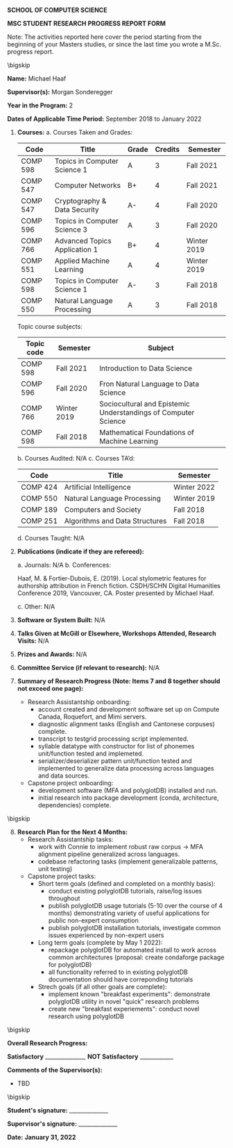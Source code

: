 **SCHOOL OF COMPUTER SCIENCE**

**MSC STUDENT RESEARCH PROGRESS REPORT FORM**

Note: The activities reported here cover the period starting from the beginning of your Masters studies, or since the last time you wrote a M.Sc. progress report.

\bigskip

**Name:** Michael Haaf 

**Supervisor(s):** Morgan Sonderegger 

**Year in the Program:** 2 

**Dates of Applicable Time Period:** September 2018 to January 2022


1.  **Courses:**
    a.  Courses Taken and Grades:

    | Code     | Title                             | Grade | Credits       | Semester    |
    | -------- | -----------------------------     | ----- | ------------- | ----------- |
    | COMP 598 | Topics in Computer Science 1      | A     | 3             | Fall 2021   |
    | COMP 547 | Computer Networks                 | B+    | 4             | Fall 2021   |
    | COMP 547 | Cryptography & Data Security      | A-    | 4             | Fall 2020   |
    | COMP 596 | Topics in Computer Science 3      | A     | 3             | Fall 2020   |
    | COMP 766 | Advanced Topics Application 1     | B+    | 4             | Winter 2019 |
    | COMP 551 | Applied Machine Learning          | A     | 4             | Winter 2019 |
    | COMP 598 | Topics in Computer Science 1      | A-    | 3             | Fall 2018   |
    | COMP 550 | Natural Language Processing       | A     | 3             | Fall 2018   |

    Topic course subjects:
    
    | Topic code | Semester    | Subject                                                        |
    | ----       | ----        | ------------                                                   |
    | COMP 598   | Fall 2021   | Introduction to Data Science                                   |
    | COMP 596   | Fall 2020   | Fron Natural Language to Data Science                          |
    | COMP 766   | Winter 2019 | Sociocultural and Epistemic Understandings of Computer Science |
    | COMP 598   | Fall 2018   | Mathematical Foundations of Machine Learning                   |
    
    b.  Courses Audited: N/A
    c.  Courses TA’d:

    | Code     | Title                          | Semester    |
    | -------- | -----------------------------  | -----       |
    | COMP 424 | Artificial Intelligence        | Winter 2022 |
    | COMP 550 | Natural Language Processing    | Winter 2019 |
    | COMP 189 | Computers and Society          | Fall 2018   |
    | COMP 251 | Algorithms and Data Structures | Fall 2018   |


    d.  Courses Taught: N/A

2.  **Publications (indicate if they are refereed):**

    a. Journals: N/A
    b. Conferences:

    Haaf, M. & Fortier-Dubois, E. (2019). Local stylometric features for
    authorship attribution in French fiction. CSDH/SCHN Digital
    Humanities Conference 2019, Vancouver, CA. Poster presented by
    Michael Haaf. 
    
    c. Other: N/A

3.  **Software or System Built:** N/A

4.  **Talks Given at McGill or Elsewhere, Workshops Attended, Research Visits:** N/A

5.  **Prizes and Awards:** N/A

6.  **Committee Service (if relevant to research):** N/A

7.  **Summary of Research Progress (Note: Items 7 and 8 together should not exceed one page):**
    - Research Assistantship onboarding:
        - account created and development software set up on Compute Canada, Roquefort, and Mimi servers. 
        - diagnostic alignment tasks (English and Cantonese corpuses) complete. 
        - transcript to testgrid processing script implemented.
        - syllable datatype with constructor for list of phonemes unit/function tested and implemeted.
        - serializer/deserializer pattern unit/function tested and implemented to generalize data processing across languages and data sources.
    - Capstone project onboarding: 
        - development software (MFA and polyglotDB) installed and run. 
        - initial research into package development (conda, architecture, dependencies) complete.

\bigskip

8.  **Research Plan for the Next 4 Months:**
    - Research Assistantship tasks:
        - work with Connie to implement robust raw corpus -> MFA alignment pipeline generalized across languages.
        - codebase refactoring tasks (implement generalizable patterns, unit testing) 
    - Capstone project tasks:
        - Short term goals (defined and completed on a monthly basis):  
            - conduct existing polyglotDB tutorials, raise/log issues throughout
            - publish polyglotDB usage tutorials (5-10 over the course of 4 months) demonstrating variety of useful applications for public non-expert consumption
            - publish polyglotDB installation tutorials, investigate common issues experienced by non-expert users
        - Long term goals (complete by May 1 2022):
            - repackage polyglotDB for automated install to work across common architectures (proposal: create condaforge package for polyglotDB)
            - all functionality referred to in existing polyglotDB documentation should have correponding tutorials
        - Strech goals (if all other goals are complete):
            - implement known "breakfast experiments": demonstrate polyglotDB utility in novel "quick" research problems
            - create new "breakfast experiements": conduct novel research using polyglotDB

\bigskip

**Overall Research Progress:**

**Satisfactory** \_\_\_\_\_\_\_\_\_\_\_\_\_\_, **NOT Satisfactory** \_\_\_\_\_\_\_\_\_\_\_\_ 


**Comments of the Supervisor(s):**

- TBD

\bigskip

**Student's signature:** \_\_\_\_\_\_\_\_\_\_\_\_\_\_ 

**Supervisor's signature:** \_\_\_\_\_\_\_\_\_\_\_\_\_\_ 

**Date:** __January 31, 2022__
